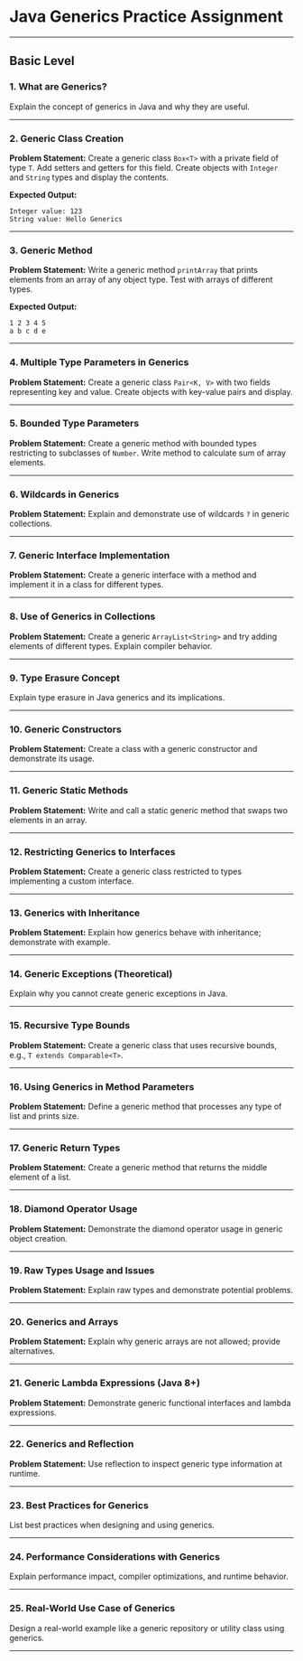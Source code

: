 # Java Generics Practice Assignment


***

## Basic Level

### 1. What are Generics?

Explain the concept of generics in Java and why they are useful.

***

### 2. Generic Class Creation

**Problem Statement:**
Create a generic class `Box<T>` with a private field of type `T`. Add setters and getters for this field. Create objects with `Integer` and `String` types and display the contents.

**Expected Output:**

```
Integer value: 123
String value: Hello Generics
```


***

### 3. Generic Method

**Problem Statement:**
Write a generic method `printArray` that prints elements from an array of any object type. Test with arrays of different types.

**Expected Output:**

```
1 2 3 4 5
a b c d e
```


***

### 4. Multiple Type Parameters in Generics

**Problem Statement:**
Create a generic class `Pair<K, V>` with two fields representing key and value. Create objects with key-value pairs and display.

***

### 5. Bounded Type Parameters

**Problem Statement:**
Create a generic method with bounded types restricting to subclasses of `Number`. Write method to calculate sum of array elements.

***

### 6. Wildcards in Generics

**Problem Statement:**
Explain and demonstrate use of wildcards `?` in generic collections.

***

### 7. Generic Interface Implementation

**Problem Statement:**
Create a generic interface with a method and implement it in a class for different types.

***

### 8. Use of Generics in Collections

**Problem Statement:**
Create a generic `ArrayList<String>` and try adding elements of different types. Explain compiler behavior.

***

### 9. Type Erasure Concept

Explain type erasure in Java generics and its implications.

***

### 10. Generic Constructors

**Problem Statement:**
Create a class with a generic constructor and demonstrate its usage.

***

### 11. Generic Static Methods

**Problem Statement:**
Write and call a static generic method that swaps two elements in an array.

***

### 12. Restricting Generics to Interfaces

**Problem Statement:**
Create a generic class restricted to types implementing a custom interface.

***

### 13. Generics with Inheritance

**Problem Statement:**
Explain how generics behave with inheritance; demonstrate with example.

***

### 14. Generic Exceptions (Theoretical)

Explain why you cannot create generic exceptions in Java.

***

### 15. Recursive Type Bounds

**Problem Statement:**
Create a generic class that uses recursive bounds, e.g., `T extends Comparable<T>`.

***

### 16. Using Generics in Method Parameters

**Problem Statement:**
Define a generic method that processes any type of list and prints size.

***

### 17. Generic Return Types

**Problem Statement:**
Create a generic method that returns the middle element of a list.

***

### 18. Diamond Operator Usage

**Problem Statement:**
Demonstrate the diamond operator usage in generic object creation.

***

### 19. Raw Types Usage and Issues

**Problem Statement:**
Explain raw types and demonstrate potential problems.

***

### 20. Generics and Arrays

**Problem Statement:**
Explain why generic arrays are not allowed; provide alternatives.

***

### 21. Generic Lambda Expressions (Java 8+)

**Problem Statement:**
Demonstrate generic functional interfaces and lambda expressions.

***

### 22. Generics and Reflection

**Problem Statement:**
Use reflection to inspect generic type information at runtime.

***

### 23. Best Practices for Generics

List best practices when designing and using generics.

***

### 24. Performance Considerations with Generics

Explain performance impact, compiler optimizations, and runtime behavior.

***

### 25. Real-World Use Case of Generics

Design a real-world example like a generic repository or utility class using generics.

***